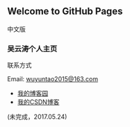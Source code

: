 ## Welcome to GitHub Pages
中文版
### 吴云涛个人主页
联系方式

Email: wuyuntao2015@163.com

* [我的博客园](http://www.cnblogs.com/wuyuntao/)
* [我的CSDN博客](http://blog.csdn.net/tiansuiwodong)  
 



(未完成，2017.05.24)

